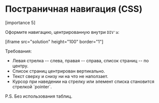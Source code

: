 # Постраничная навигация (CSS)

[importance 5]

Оформите навигацию, центрированную внутри `DIV'а`:

[iframe src="solution" height="100" border="1"]

Требования:
<ul>
<li>Левая стрелка -- слева, правая -- справа, список страниц -- по центру.</li>
<li>Список страниц центрирован вертикально.</li>
<li>Текст сверху и снизу ни на что не наползает.</li>
<li>Курсор при наведении на стрелку или элемент списка становится стрелкой `pointer`.</li>
</ul>



P.S. Без использования таблиц.